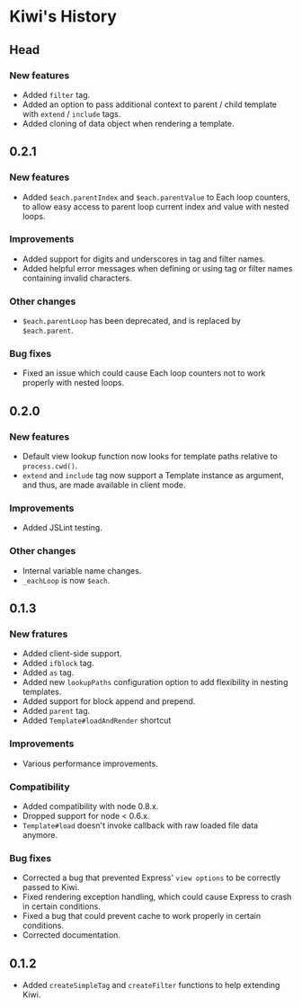 # Kiwi's History

## Head

### New features

* Added `filter` tag.
* Added an option to pass additional context to parent / child template with `extend` / `include` tags.
* Added cloning of data object when rendering a template.

## 0.2.1

### New features

* Added `$each.parentIndex` and `$each.parentValue` to Each loop counters, to allow easy access to parent loop current index and value with nested loops.

### Improvements

* Added support for digits and underscores in tag and filter names.
* Added helpful error messages when defining or using tag or filter names containing invalid characters.

### Other changes

* `$each.parentLoop` has been deprecated, and is replaced by `$each.parent`.

### Bug fixes

* Fixed an issue which could cause Each loop counters not to work properly with nested loops.

## 0.2.0

### New features

* Default view lookup function now looks for template paths relative to `process.cwd()`.
* `extend` and `include` tag now support a Template instance as argument, and thus, are made available in client mode.

### Improvements

* Added JSLint testing.

### Other changes

* Internal variable name changes.
* `_eachLoop` is now `$each`.

## 0.1.3

### New fratures

* Added client-side support.
* Added `ifblock` tag.
* Added `as` tag.
* Added new `lookupPaths` configuration option to add flexibility in nesting templates.
* Added support for block append and prepend.
* Added `parent` tag.
* Added `Template#loadAndRender` shortcut

### Improvements

* Various performance improvements.

### Compatibility

* Added compatibility with node 0.8.x.
* Dropped support for node < 0.6.x.
* `Template#load` doesn't invoke callback with raw loaded file data anymore.

### Bug fixes

* Corrected a bug that prevented Express' `view options` to be correctly passed to Kiwi.
* Fixed rendering exception handling, which could cause Express to crash in certain conditions.
* Fixed a bug that could prevent cache to work properly in certain conditions.
* Corrected documentation.


## 0.1.2

* Added `createSimpleTag` and `createFilter` functions to help extending Kiwi.